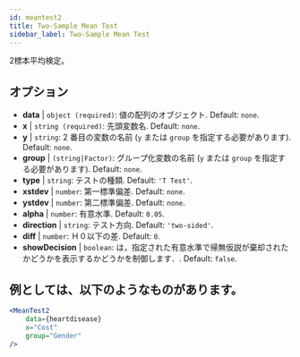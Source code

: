 ```yaml
---
id: meantest2
title: Two-Sample Mean Test
sidebar_label: Two-Sample Mean Test
---
```


2標本平均検定。

## オプション

* __data__ | `object (required)`: 値の配列のオブジェクト. Default: `none`.
* __x__ | `string (required)`: 先頭変数名. Default: `none`.
* __y__ | `string`: 2 番目の変数の名前 (`y` または `group` を指定する必要があります). Default: `none`.
* __group__ | `(string|Factor)`: グループ化変数の名前 (`y` または `group` を指定する必要があります). Default: `none`.
* __type__ | `string`: テストの種類. Default: `'T Test'`.
* __xstdev__ | `number`: 第一標準偏差. Default: `none`.
* __ystdev__ | `number`: 第二標準偏差. Default: `none`.
* __alpha__ | `number`: 有意水準. Default: `0.05`.
* __direction__ | `string`: テスト方向. Default: `'two-sided'`.
* __diff__ | `number`: Ｈ０以下の差. Default: `0`.
* __showDecision__ | `boolean`: は，指定された有意水準で帰無仮説が棄却されたかどうかを表示するかどうかを制御します．. Default: `false`.


## 例としては、以下のようなものがあります。

```jsx live
<MeanTest2
    data={heartdisease} 
    x="Cost"
    group="Gender"
/>
```
